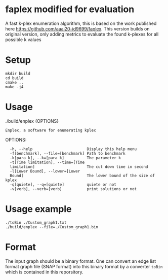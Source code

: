 # faplex modified for evaluation
A fast k-plex enumeration algorithm, this is based on the work published here https://github.com/aaai20-id9699/faplex.
This version builds on original version, only adding metrics to evaluate the found k-plexes for all possible k values

# Setup
```shell
mkdir build
cd build
cmake ..
make -j4
```

# Usage
  ./build/enplex {OPTIONS}

    Enplex, a software for enumerating kplex

  OPTIONS:

      -h, --help                        Display this help menu
      -f[benchmark], --file=[benchmark] Path to benchmark
      -k[para k], --k=[para k]          The parameter k
      -t[Time limitation], --time=[Time
      limitation]                       The cut down time in second
      -l[Lower Bound], --lower=[Lower
      Bound]                            The lower bound of the size of kplex
      -q[quiete], --q=[quiete]          quiete or not
      -v[verb], --verb=[verb]           print solutions or not

# Usage example
    ./toBin ./Custom_graph1.txt
    ./build/enplex --file=./Custom_graph1.bin

# Format
The input graph should be a binary format.
One can convert an edge list format graph file (SNAP format) into this binary format by a converter `toBin` which is contained in this reporsitory.
